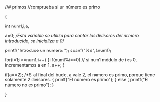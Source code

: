 //# primos
//comprueba si un número es primo

{

int num1,i,a;

a=0; */Esta variable se utiliza para contar los divisores del número introducido, se inicializa a 0*/

printf("Introduce un numero: ");
scanf("%d",&num1);

for(i=1;i<=num1;i++)
{
    if(num1%i==0) // si num1 módulo de i es 0, incrementamos a en 1.
    a++;
}


if(a==2); /*Si al final del bucle, a vale 2, el número es primo, porque tiene solamente 2 divisores.
{
    printf("El número es primo");
}
else
{
    printf("El número no es primo"); 
}


}
